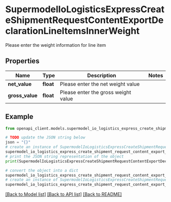 # SupermodelIoLogisticsExpressCreateShipmentRequestContentExportDeclarationLineItemsInnerWeight

Please enter the weight information for line item

## Properties

Name | Type | Description | Notes
------------ | ------------- | ------------- | -------------
**net_value** | **float** | Please enter the net weight value | 
**gross_value** | **float** | Please enter the gross weight value | 

## Example

```python
from openapi_client.models.supermodel_io_logistics_express_create_shipment_request_content_export_declaration_line_items_inner_weight import SupermodelIoLogisticsExpressCreateShipmentRequestContentExportDeclarationLineItemsInnerWeight

# TODO update the JSON string below
json = "{}"
# create an instance of SupermodelIoLogisticsExpressCreateShipmentRequestContentExportDeclarationLineItemsInnerWeight from a JSON string
supermodel_io_logistics_express_create_shipment_request_content_export_declaration_line_items_inner_weight_instance = SupermodelIoLogisticsExpressCreateShipmentRequestContentExportDeclarationLineItemsInnerWeight.from_json(json)
# print the JSON string representation of the object
print(SupermodelIoLogisticsExpressCreateShipmentRequestContentExportDeclarationLineItemsInnerWeight.to_json())

# convert the object into a dict
supermodel_io_logistics_express_create_shipment_request_content_export_declaration_line_items_inner_weight_dict = supermodel_io_logistics_express_create_shipment_request_content_export_declaration_line_items_inner_weight_instance.to_dict()
# create an instance of SupermodelIoLogisticsExpressCreateShipmentRequestContentExportDeclarationLineItemsInnerWeight from a dict
supermodel_io_logistics_express_create_shipment_request_content_export_declaration_line_items_inner_weight_from_dict = SupermodelIoLogisticsExpressCreateShipmentRequestContentExportDeclarationLineItemsInnerWeight.from_dict(supermodel_io_logistics_express_create_shipment_request_content_export_declaration_line_items_inner_weight_dict)
```
[[Back to Model list]](../README.md#documentation-for-models) [[Back to API list]](../README.md#documentation-for-api-endpoints) [[Back to README]](../README.md)


